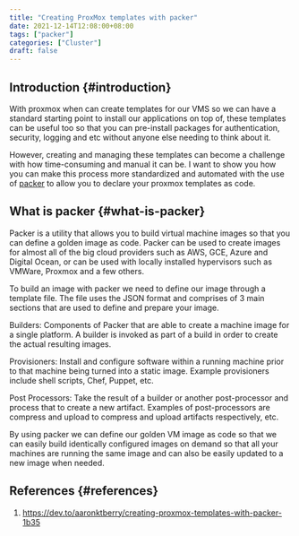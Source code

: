 ```yaml
---
title: "Creating ProxMox templates with packer"
date: 2021-12-14T12:08:00+08:00
tags: ["packer"]
categories: ["Cluster"]
draft: false
---
```


## Introduction {#introduction}

With proxmox when can create templates for our VMS so we can have a standard starting point to install our applications on top of, these templates can be useful too so that you can pre-install packages for authentication, security, logging and etc without anyone else needing to think about it.

However, creating and managing these templates can become a challenge with how time-consuming and manual it can be. I want to show you how you can make this process more standardized and automated with the use of [packer](https://www.packer.io/) to allow you to declare your proxmox templates as code.


## What is packer {#what-is-packer}

Packer is a utility that allows you to build virtual machine images so that you can define a golden image as code. Packer can be used to create images for almost all of the big cloud providers such as AWS, GCE, Azure and Digital Ocean, or can be used with locally installed hypervisors such as VMWare, Proxmox and a few others.

To build an image with packer we need to define our image through a template file. The file uses the JSON format and comprises of 3 main sections that are used to define and prepare your image.

Builders: Components of Packer that are able to create a machine image for a single platform. A builder is invoked as part of a build in order to create the actual resulting images.

Provisioners: Install and configure software within a running machine prior to that machine being turned into a static image. Example provisioners include shell scripts, Chef, Puppet, etc.

Post Processors: Take the result of a builder or another post-processor and process that to create a new artifact. Examples of post-processors are compress and upload to compress and upload artifacts respectively, etc.

By using packer we can define our golden VM image as code so that we can easily build identically configured images on demand so that all your machines are running the same image and can also be easily updated to a new image when needed.


## References {#references}

1.  <https://dev.to/aaronktberry/creating-proxmox-templates-with-packer-1b35>
